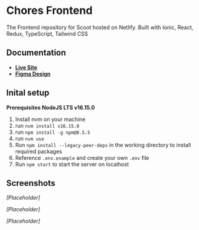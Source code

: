 # Chores Frontend

The Frontend repository for Scoot hosted on Netlify. Built with Ionic, React, Redux, TypeScript, Tailwind CSS

## Documentation

- [**Live Site**](https://seat-scoot.netlify.app/)
- [**Figma Design**](https://www.figma.com/file/KquZZhJXFo5KU2P0QKsDtP/SIA-App-Challenge)

## Inital setup

**Prerequisites NodeJS LTS v16.15.0**

1. Install nvm on your machine
2. run `nvm install v16.15.0`
3. run `npm install -g npm@8.5.5`
4. run `nvm use`
5. Run `npm install --legacy-peer-deps` in the working directory to install required packages
6. Reference `.env.example` and create your own `.env` file
7. Run `npm start` to start the server on localhost

## Screenshots

_[Placeholder]_

_[Placeholder]_

_[Placeholder]_
